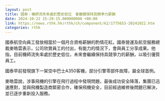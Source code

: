 ```yaml
---
layout: post
title: 國泰：機師流失率處於歷史低位　會繼續保持具競爭力薪酬
date: 2024-10-22 15:29:15.000000000 +08:00
link: https://news.rthk.hk/rthk/ch/component/k2/1775653-20241022.htm
categories: rthk
---
```


國泰航空向員工發放相當於一個月合資格薪酬的酌情花紅。國泰營運及航空服務總裁麥皓雲表示，公司欣賞員工的付出，有能力的情況下，會與員工分享成果。他指，目前機師流失率處於歷史低位，未來會繼續保持具競爭力的薪酬，以吸引優質員工。

國泰早前發現旗下一架空中巴士A350客機，部分引擎零部件故障，屬全球首例。

麥皓雲說，涉事飛機的引擎在飛行過程中發現問題，最後成功安全降落，集團已迅速應對，並與飛機製造商緊密合作，確保飛機安全，目前經過維修後問題已解決，並已逐步重新投入服務。
